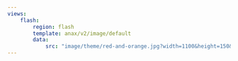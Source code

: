 ```yaml
---
views:
    flash:
        region: flash
        template: anax/v2/image/default
        data:
            src: "image/theme/red-and-orange.jpg?width=1100&height=150&crop-to-fit&area=0,0,30,0"
---
```

